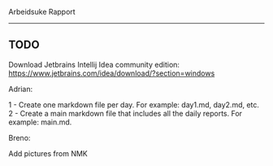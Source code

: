 Arbeidsuke Rapport
******************


TODO
----

Download Jetbrains Intellij Idea community edition:
https://www.jetbrains.com/idea/download/?section=windows

Adrian:

1 - Create one markdown file per day. For example: day1.md, day2.md, etc.
2 - Create a main markdown file that includes all the daily reports. For example: main.md.


Breno: 

Add pictures from NMK

